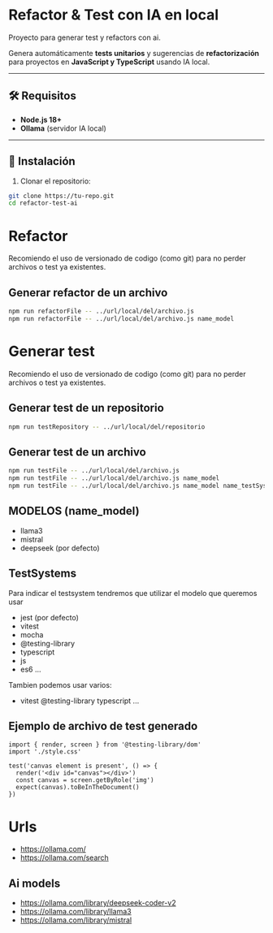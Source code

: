 # Refactor & Test con IA en local
Proyecto para generar test y refactors con ai.

Genera automáticamente **tests unitarios** y sugerencias de **refactorización** para proyectos en **JavaScript y TypeScript** usando IA local.

---

## 🛠 Requisitos

- **Node.js 18+**  
- **Ollama** (servidor IA local)

---

## 💾 Instalación

1. Clonar el repositorio:  
```bash
git clone https://tu-repo.git
cd refactor-test-ai
```

# Refactor

Recomiendo el uso de versionado de codigo (como git) para no perder archivos o test ya existentes.

## Generar refactor de un archivo

```bash
npm run refactorFile -- ../url/local/del/archivo.js
npm run refactorFile -- ../url/local/del/archivo.js name_model

```

# Generar test

Recomiendo el uso de versionado de codigo (como git) para no perder archivos o test ya existentes.

## Generar test de un repositorio

```bash
npm run testRepository -- ../url/local/del/repositorio
```

## Generar test de un archivo

```bash
npm run testFile -- ../url/local/del/archivo.js
npm run testFile -- ../url/local/del/archivo.js name_model
npm run testFile -- ../url/local/del/archivo.js name_model name_testSystem1 name_testSystem1
```

## MODELOS (name_model)
- llama3
- mistral
- deepseek (por defecto)

## TestSystems

Para indicar el testsystem tendremos que utilizar el modelo que queremos usar

- jest (por defecto)
- vitest
- mocha
- @testing-library
- typescript
- js
- es6
...

Tambien podemos usar varios:
- vitest @testing-library typescript ...

## Ejemplo de archivo de test generado

```
import { render, screen } from '@testing-library/dom'
import './style.css'

test('canvas element is present', () => {
  render('<div id="canvas"></div>')
  const canvas = screen.getByRole('img')
  expect(canvas).toBeInTheDocument()
})
```

# Urls

- https://ollama.com/
- https://ollama.com/search

## Ai models

- https://ollama.com/library/deepseek-coder-v2
- https://ollama.com/library/llama3
- https://ollama.com/library/mistral

